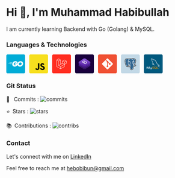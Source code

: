 <h1>Hi 👋, I'm Muhammad Habibullah</h1>

I am currently learning Backend with Go (Golang) & MySQL.

### Languages & Technologies
<a target="_blank" href="https://golang.org/"><img style="vertical-align: middle;" alt="Go" src="https://raw.githubusercontent.com/hebobibun/hebobibun/main/assets/go.png" width="50"></a>&ensp;
<a target="_blank" href="https://www.javascript.com/"><img style="vertical-align: middle;" alt="Javascript" src="https://raw.githubusercontent.com/hebobibun/hebobibun/main/assets/js.png" width="50"></a>&ensp;
<a href="https://laravel.com/"><img style="vertical-align: middle;" alt="Laravel" src="https://raw.githubusercontent.com/hebobibun/hebobibun/main/assets/laravel.png" width="50"></a>&ensp;
<a href="https://getbootstrap.com/"><img style="vertical-align: middle;" alt="Bootstrap" src="https://raw.githubusercontent.com/hebobibun/hebobibun/main/assets/bs.png" width="50"></a>&ensp;
<a href="https://git-scm.com/"><img style="vertical-align: middle;" alt="Git" src="https://raw.githubusercontent.com/hebobibun/hebobibun/main/assets/git.png" width="50"></a>&ensp;
<a target="_blank" href="https://www.postgresql.org//"><img style="vertical-align: middle;" alt="PostgreSQL" src="https://raw.githubusercontent.com/hebobibun/hebobibun/main/assets/postgre.png" width="50"></a>&ensp;
<a target="_blank" href="https://www.mysql.com/"><img style="vertical-align: middle;" alt="MySQL" src="https://raw.githubusercontent.com/hebobibun/hebobibun/main/assets/mysql.png" width="50"></a>&ensp;

### Git Status
:arrows_counterclockwise: &ensp;Commits : <img alt="commits" src="https://github-readme-stats-individuals.vercel.app/api/individual?username=hebobibun&show=commits&count_private=true&theme=dark">

:star:&ensp;Stars : <img alt="stars" src="https://github-readme-stats-individuals.vercel.app/api/individual?username=hebobibun&show=stars&count_private=true&theme=dark">

:books:&ensp;Contributions : <img alt="contribs" src="https://github-readme-stats-individuals.vercel.app/api/individual?username=hebobibun&show=contribs&count_private=true&theme=dark">

### Contact

Let's connect with me on <a href="https://www.linkedin.com/in/mhammadhabibullah/" target="_blank">LinkedIn<a/>

Feel free to reach me at <a target="_blank" href="mailto:hebobibun@gmail.com" target="_blank">hebobibun@gmail.com<a/>
